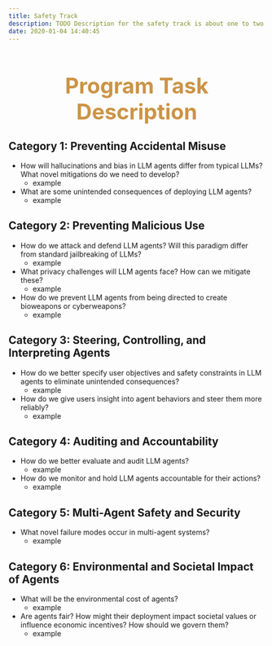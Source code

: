 ```yaml
---
title: Safety Track
description: TODO Description for the safety track is about one to two sentences and serves as a brief explanation of the track.
date: 2020-01-04 14:40:45
---
```


<div style="text-align: center;">
  <h1 style="font-weight: bold; font-size: 3em; color: #CB9445;">Program Task Description</h1>
</div>

<h2>Category 1: Preventing Accidental Misuse</h2>
<ul>
   <li>
      How will hallucinations and bias in LLM agents differ from typical LLMs? What novel mitigations do we need to develop? 
      <ul>
         <li>
            example  
        </li>
      </ul>
   </li>
    <li>
      What are some unintended consequences of deploying LLM agents? 
      <ul>
         <li>
            example  
        </li>
      </ul>
   </li>
</ul>

<h2>Category 2: Preventing Malicious Use</h2>
<ul>
   <li>
      How do we attack and defend LLM agents? Will this paradigm differ from standard jailbreaking of LLMs? 
      <ul>
         <li>
            example  
        </li>
      </ul>
   </li>
  <li>
      What privacy challenges will LLM agents face? How can we mitigate these? 
      <ul>
         <li>
            example  
        </li>
      </ul>
   </li>
  <li>
      How do we prevent LLM agents from being directed to create bioweapons or cyberweapons? 
      <ul>
         <li>
            example  
        </li>
      </ul>
   </li>
</ul>

<h2>Category 3: Steering, Controlling, and Interpreting Agents</h2>
<ul>
   <li>
      How do we better specify user objectives and safety constraints in LLM agents to eliminate unintended consequences? 
      <ul>
         <li>
            example  
        </li>
      </ul>
   </li>
  <li>
      How do we give users insight into agent behaviors and steer them more reliably? 
      <ul>
         <li>
            example  
        </li>
      </ul>
   </li>
</ul>

<h2>Category 4: Auditing and Accountability</h2>
<ul>
   <li>
      How do we better evaluate and audit LLM agents?
      <ul>
         <li>
            example  
        </li>
      </ul>
   </li>
  <li>
      How do we monitor and hold LLM agents accountable for their actions?
      <ul>
         <li>
            example  
        </li>
      </ul>
   </li>
</ul>

<h2>Category 5: Multi-Agent Safety and Security</h2>
<ul>
   <li>
      What novel failure modes occur in multi-agent systems? 
      <ul>
         <li>
            example
        </li>
      </ul>
   </li>
</ul>

<h2>Category 6: Environmental and Societal Impact of Agents</h2>
<ul>
   <li>
      What will be the environmental cost of agents? 
      <ul>
         <li>
            example
        </li>
      </ul>
   </li>
  <li>
      Are agents fair? How might their deployment impact societal values or influence economic incentives? How should we govern them? 
      <ul>
         <li>
            example
        </li>
      </ul>
   </li>
</ul>
